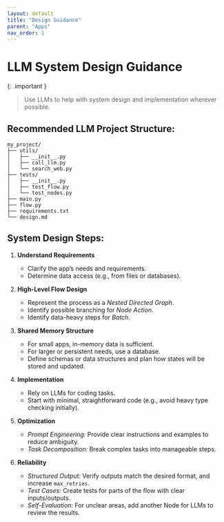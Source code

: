 ```yaml
---
layout: default
title: "Design Guidance"
parent: "Apps"
nav_order: 1
---
```


# LLM System Design Guidance

{: .important }
> Use LLMs to help with system design and implementation wherever possible.

## Recommended LLM Project Structure:

```
my_project/
├── utils/
│   ├── __init__.py
│   ├── call_llm.py
│   └── search_web.py
├── tests/
│   ├── __init__.py
│   ├── test_flow.py
│   └── test_nodes.py
├── main.py
├── flow.py
├── requirements.txt
└── design.md
```


## System Design Steps:

1. **Understand Requirements**  
   - Clarify the app’s needs and requirements.  
   - Determine data access (e.g., from files or databases). 

2. **High-Level Flow Design**  
   - Represent the process as a *Nested Directed Graph*.  
   - Identify possible branching for *Node Action*.  
   - Identify data-heavy steps for *Batch*.

3. **Shared Memory Structure**  
   - For small apps, in-memory data is sufficient.  
   - For larger or persistent needs, use a database.  
   - Define schemas or data structures and plan how states will be stored and updated.

4. **Implementation**  
   - Rely on LLMs for coding tasks.  
   - Start with minimal, straightforward code (e.g., avoid heavy type checking initially).

5. **Optimization**  
   - *Prompt Engineering:* Provide clear instructions and examples to reduce ambiguity.  
   - *Task Decomposition:* Break complex tasks into manageable steps.

6. **Reliability**  
   - *Structured Output:* Verify outputs match the desired format, and increase `max_retries`.
   - *Test Cases:* Create tests for parts of the flow with clear inputs/outputs.  
   - *Self-Evaluation:* For unclear areas, add another Node for LLMs to review the results.
